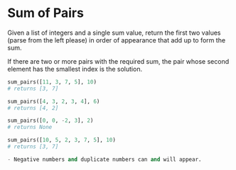 # Sum of Pairs

Given a list of integers and a single sum value, return the first two values (parse from the left please) in order of appearance that add up to form the sum.

If there are two or more pairs with the required sum, the pair whose second element has the smallest index is the solution.

```python
sum_pairs([11, 3, 7, 5], 10)
# returns [3, 7]

sum_pairs([4, 3, 2, 3, 4], 6)
# returns [4, 2]

sum_pairs([0, 0, -2, 3], 2)
# returns None

sum_pairs([10, 5, 2, 3, 7, 5], 10)
# returns [3, 7]

- Negative numbers and duplicate numbers can and will appear.
```
